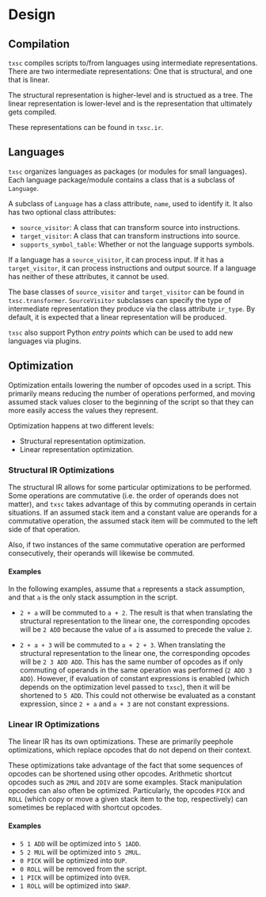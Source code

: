 # Design

## Compilation

`txsc` compiles scripts to/from languages using intermediate representations.
There are two intermediate representations: One that is structural, and one that is linear.

The structural representation is higher-level and is structued as a tree.
The linear representation is lower-level and is the representation that ultimately
gets compiled.

These representations can be found in `txsc.ir`.

## Languages

`txsc` organizes languages as packages (or modules for small languages). Each
language package/module contains a class that is a subclass of `Language`.

A subclass of `Language` has a class attribute, `name`, used to identify it.
It also has two optional class attributes:

- `source_visitor`: A class that can transform source into instructions.
- `target_visitor`: A class that can transform instructions into source.
- `supports_symbol_table`: Whether or not the language supports symbols.

If a language has a `source_visitor`, it can process input. If it has a `target_visitor`,
it can process instructions and output source. If a language has neither of these attributes,
it cannot be used.

The base classes of `source_visitor` and `target_visitor` can be found in `txsc.transformer`.
`SourceVisitor` subclasses can specify the type of intermediate representation they produce
via the class attribute `ir_type`. By default, it is expected that a linear representation
will be produced.

`txsc` also support Python *entry points* which can be used to add new languages via plugins.


## Optimization

Optimization entails lowering the number of opcodes used in a script.
This primarily means reducing the number of operations performed, and moving assumed stack values
closer to the beginning of the script so that they can more easily access the values they represent.

Optimization happens at two different levels:

- Structural representation optimization.
- Linear representation optimization.

### Structural IR Optimizations

The structural IR allows for some particular optimizations to be performed. Some operations are
commutative (i.e. the order of operands does not matter), and `txsc` takes advantage of this by
commuting operands in certain situations. If an assumed stack item and a constant value are operands
for a commutative operation, the assumed stack item will be commuted to the left side of that operation.

Also, if two instances of the same commutative operation are performed consecutively, their
operands will likewise be commuted.

#### Examples

In the following examples, assume that `a` represents a stack assumption, and that `a` is the
only stack assumption in the script.

- `2 + a` will be commuted to `a + 2`. The result is that when translating the structural
representation to the linear one, the corresponding opcodes will be `2 ADD` because the value
of `a` is assumed to precede the value `2`.

- `2 + a + 3` will be commuted to `a + 2 + 3`. When translating the structural representation
to the linear one, the corresponding opcodes will be `2 3 ADD ADD`. This has the same number of opcodes
as if only commuting of operands in the same operation was performed (`2 ADD 3 ADD`). However,
if evaluation of constant expressions is enabled (which depends on the optimization level passed to `txsc`),
then it will be shortened to `5 ADD`. This could not otherwise be evaluated as a constant expression,
since `2 + a` and `a + 3` are not constant expressions.

### Linear IR Optimizations

The linear IR has its own optimizations. These are primarily peephole optimizations, which replace
opcodes that do not depend on their context.

These optimizations take advantage of the fact that some sequences of opcodes can be shortened using
other opcodes. Arithmetic shortcut opcodes such as `2MUL` and `2DIV` are some examples.
Stack manipulation opcodes can also often be optimized. Particularly, the opcodes `PICK` and `ROLL`
(which copy or move a given stack item to the top, respectively) can sometimes be replaced with shortcut opcodes.

#### Examples

- `5 1 ADD` will be optimized into `5 1ADD`.
- `5 2 MUL` will be optimized into `5 2MUL`.
- `0 PICK` will be optimized into `DUP`.
- `0 ROLL` will be removed from the script.
- `1 PICK` will be optimized into `OVER`.
- `1 ROLL` will be optimized into `SWAP`.
